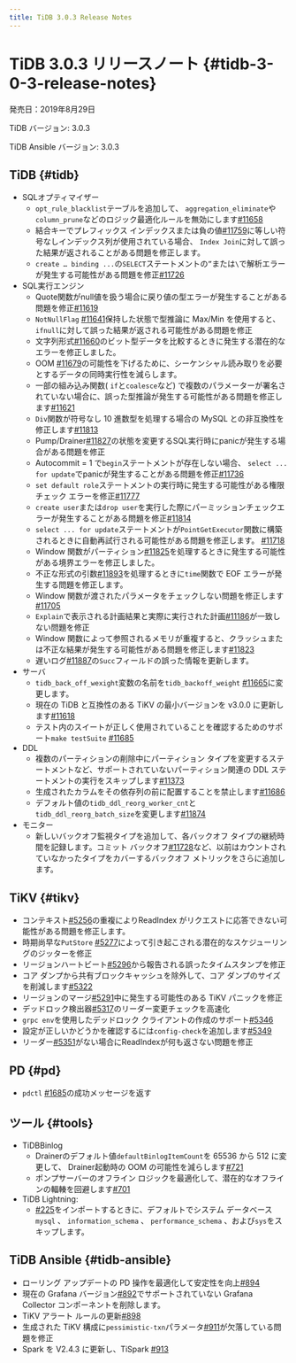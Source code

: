 ```yaml
---
title: TiDB 3.0.3 Release Notes
---
```


# TiDB 3.0.3 リリースノート {#tidb-3-0-3-release-notes}

発売日：2019年8月29日

TiDB バージョン: 3.0.3

TiDB Ansible バージョン: 3.0.3

## TiDB {#tidb}

-   SQLオプティマイザー
    -   `opt_rule_blacklist`テーブルを追加して、 `aggregation_eliminate`や`column_prune`などのロジック最適化ルールを無効にします[#11658](https://github.com/pingcap/tidb/pull/11658)
    -   結合キーでプレフィックス インデックスまたは負の値[#11759](https://github.com/pingcap/tidb/pull/11759)に等しい符号なしインデックス列が使用されている場合、 `Index Join`に対して誤った結果が返されることがある問題を修正します。
    -   `create … binding ...`の`SELECT`ステートメントの`”`または`\`で解析エラーが発生する可能性がある問題を修正[#11726](https://github.com/pingcap/tidb/pull/11726)
-   SQL実行エンジン
    -   Quote関数がnull値を扱う場合に戻り値の型エラーが発生することがある問題を修正[#11619](https://github.com/pingcap/tidb/pull/11619)
    -   `NotNullFlag` [#11641](https://github.com/pingcap/tidb/pull/11641)保持した状態で型推論に Max/Min を使用すると、 `ifnull`に対して誤った結果が返される可能性がある問題を修正
    -   文字列形式[#11660](https://github.com/pingcap/tidb/pull/11660)のビット型データを比較するときに発生する潜在的なエラーを修正しました。
    -   OOM [#11679](https://github.com/pingcap/tidb/pull/11679)の可能性を下げるために、シーケンシャル読み取りを必要とするデータの同時実行性を減らします。
    -   一部の組み込み関数( `if`と`coalesce`など) で複数のパラメーターが署名されていない場合に、誤った型推論が発生する可能性がある問題を修正します[#11621](https://github.com/pingcap/tidb/pull/11621)
    -   `Div`関数が符号なし 10 進数型を処理する場合の MySQL との非互換性を修正します[#11813](https://github.com/pingcap/tidb/pull/11813)
    -   Pump/Drainer[#11827](https://github.com/pingcap/tidb/pull/11827)の状態を変更するSQL実行時にpanicが発生する場合がある問題を修正
    -   Autocommit = 1 で`begin`ステートメントが存在しない場合、 `select ... for update`でpanicが発生することがある問題を修正[#11736](https://github.com/pingcap/tidb/pull/11736)
    -   `set default role`ステートメントの実行時に発生する可能性がある権限チェック エラーを修正[#11777](https://github.com/pingcap/tidb/pull/11777)
    -   `create user`または`drop user`を実行した際にパーミッションチェックエラーが発生することがある問題を修正[#11814](https://github.com/pingcap/tidb/pull/11814)
    -   `select ... for update`ステートメントが`PointGetExecutor`関数に構築されるときに自動再試行される可能性がある問題を修正します。 [#11718](https://github.com/pingcap/tidb/pull/11718)
    -   Window 関数がパーティション[#11825](https://github.com/pingcap/tidb/pull/11825)を処理するときに発生する可能性がある境界エラーを修正しました。
    -   不正な形式の引数[#11893](https://github.com/pingcap/tidb/pull/11893)を処理するときに`time`関数で EOF エラーが発生する問題を修正します。
    -   Window 関数が渡されたパラメータをチェックしない問題を修正します[#11705](https://github.com/pingcap/tidb/pull/11705)
    -   `Explain`で表示される計画結果と実際に実行された計画[#11186](https://github.com/pingcap/tidb/pull/11186)が一致しない問題を修正
    -   Window 関数によって参照されるメモリが重複すると、クラッシュまたは不正な結果が発生する可能性がある問題を修正します[#11823](https://github.com/pingcap/tidb/pull/11823)
    -   遅いログ[#11887](https://github.com/pingcap/tidb/pull/11887)の`Succ`フィールドの誤った情報を更新します。
-   サーバ
    -   `tidb_back_off_wexight`変数の名前を`tidb_backoff_weight` [#11665](https://github.com/pingcap/tidb/pull/11665)に変更します。
    -   現在の TiDB と互換性のある TiKV の最小バージョンを v3.0.0 に更新します[#11618](https://github.com/pingcap/tidb/pull/11618)
    -   テスト内のスイートが正しく使用されていることを確認するためのサポート`make testSuite` [#11685](https://github.com/pingcap/tidb/pull/11685)
-   DDL
    -   複数のパーティションの削除中にパーティション タイプを変更するステートメントなど、サポートされていないパーティション関連の DDL ステートメントの実行をスキップします[#11373](https://github.com/pingcap/tidb/pull/11373)
    -   生成されたカラムをその依存列の前に配置することを禁止します[#11686](https://github.com/pingcap/tidb/pull/11686)
    -   デフォルト値の`tidb_ddl_reorg_worker_cnt`と`tidb_ddl_reorg_batch_size`を変更します[#11874](https://github.com/pingcap/tidb/pull/11874)
-   モニター
    -   新しいバックオフ監視タイプを追加して、各バックオフ タイプの継続時間を記録します。コミット バックオフ[#11728](https://github.com/pingcap/tidb/pull/11728)など、以前はカウントされていなかったタイプをカバーするバックオフ メトリックをさらに追加します。

## TiKV {#tikv}

-   コンテキスト[#5256](https://github.com/tikv/tikv/pull/5256)の重複によりReadIndex がリクエストに応答できない可能性がある問題を修正します。
-   時期尚早な`PutStore` [#5277](https://github.com/tikv/tikv/pull/5277)によって引き起こされる潜在的なスケジューリングのジッターを修正
-   リージョンハートビート[#5296](https://github.com/tikv/tikv/pull/5296)から報告される誤ったタイムスタンプを修正
-   コア ダンプから共有ブロックキャッシュを除外して、コア ダンプのサイズを削減します[#5322](https://github.com/tikv/tikv/pull/5322)
-   リージョンのマージ[#5291](https://github.com/tikv/tikv/pull/5291)中に発生する可能性のある TiKV パニックを修正
-   デッドロック検出器[#5317](https://github.com/tikv/tikv/pull/5317)のリーダー変更チェックを高速化
-   `grpc env`を使用したデッドロック クライアントの作成のサポート[#5346](https://github.com/tikv/tikv/pull/5346)
-   設定が正しいかどうかを確認するには`config-check`を追加します[#5349](https://github.com/tikv/tikv/pull/5349)
-   リーダー[#5351](https://github.com/tikv/tikv/pull/5351)がない場合にReadIndexが何も返さない問題を修正

## PD {#pd}

-   `pdctl` [#1685](https://github.com/pingcap/pd/pull/1685)の成功メッセージを返す

## ツール {#tools}

-   TiDBBinlog
    -   Drainerのデフォルト値`defaultBinlogItemCount`を 65536 から 512 に変更して、 Drainer起動時の OOM の可能性を減らします[#721](https://github.com/pingcap/tidb-binlog/pull/721)
    -   ポンプサーバーのオフライン ロジックを最適化して、潜在的なオフラインの輻輳を回避します[#701](https://github.com/pingcap/tidb-binlog/pull/701)
-   TiDB Lightning:
    -   [#225](https://github.com/pingcap/tidb-lightning/pull/225)をインポートするときに、デフォルトでシステム データベース`mysql` 、 `information_schema` 、 `performance_schema` 、および`sys`をスキップします。

## TiDB Ansible {#tidb-ansible}

-   ローリング アップデートの PD 操作を最適化して安定性を向上[#894](https://github.com/pingcap/tidb-ansible/pull/894)
-   現在の Grafana バージョン[#892](https://github.com/pingcap/tidb-ansible/pull/892)でサポートされていない Grafana Collector コンポーネントを削除します。
-   TiKV アラート ルールの更新[#898](https://github.com/pingcap/tidb-ansible/pull/898)
-   生成された TiKV 構成に`pessimistic-txn`パラメータ[#911](https://github.com/pingcap/tidb-ansible/pull/911)が欠落している問題を修正
-   Spark を V2.4.3 に更新し、TiSpark [#913](https://github.com/pingcap/tidb-ansible/pull/913)

